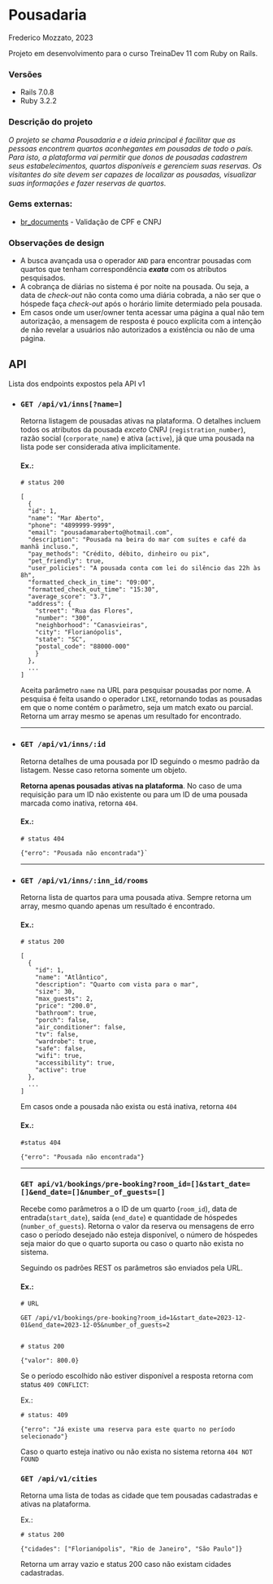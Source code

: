 # Pousadaria
Frederico Mozzato, 2023

Projeto em desenvolvimento para o curso TreinaDev 11 com Ruby on Rails.

### Versões

- Rails 7.0.8
- Ruby 3.2.2


### Descrição do projeto

*O projeto se chama Pousadaria e a ideia principal é facilitar que as pessoas encontrem quartos aconhegantes em pousadas de todo o país. Para isto, a plataforma vai permitir que donos de pousadas cadastrem seus estabelecimentos, quartos disponíveis e gerenciem suas reservas. Os visitantes do site devem ser capazes de localizar as pousadas, visualizar suas informações e fazer reservas de quartos.*


### Gems externas:

- [br_documents](https://github.com/asseinfo/br_documents) - Validação de CPF e CNPJ


### Observações de design

- A busca avançada usa o operador `AND` para encontrar pousadas com quartos que tenham correspondência ***exata*** com os atributos pesquisados.
- A cobrança de diárias no sistema é por noite na pousada. Ou seja, a data de *check-out* não conta como uma diária cobrada, a não ser que o hóspede faça *check-out* após o horário limite determiado pela pousada.
- Em casos onde um user/owner tenta acessar uma página a qual não tem autorização, a mensagem de resposta é pouco explícita com a intenção de não revelar a usuários não autorizados a existência ou não de uma página.




## API

Lista dos endpoints expostos pela API v1

- ### `GET /api/v1/inns[?name=]`
  Retorna listagem de pousadas ativas na plataforma. O detalhes incluem todos os atributos da pousada *exceto* CNPJ (`registration_number`), razão social (`corporate_name`) e ativa (`active`), já que uma pousada na lista pode ser considerada ativa implicitamente.

  #### Ex.:

  ```
  # status 200
  
  [
    {
    "id": 1,
    "name": "Mar Aberto",
    "phone": "4899999-9999",
    "email": "pousadamaraberto@hotmail.com",
    "description": "Pousada na beira do mar com suítes e café da manhã incluso.",
    "pay_methods": "Crédito, débito, dinheiro ou pix",
    "pet_friendly": true,
    "user_policies": "A pousada conta com lei do silêncio das 22h às 8h",
    "formatted_check_in_time": "09:00",
    "formatted_check_out_time": "15:30",
    "average_score": "3.7",
    "address": {
      "street": "Rua das Flores",
      "number": "300",
      "neighborhood": "Canasvieiras",
      "city": "Florianópolis",
      "state": "SC",
      "postal_code": "88000-000"
      }
    },
    ...
  ]
  ```

  Aceita parâmetro `name` na URL para pesquisar pousadas por nome. A pesquisa é feita usando o operador `LIKE`, retornando todas as pousadas em que o nome contém o parâmetro, seja um match exato ou parcial. Retorna um array mesmo se apenas um resultado for encontrado.

  ---

- ### `GET /api/v1/inns/:id`
  Retorna detalhes de uma pousada por ID seguindo o mesmo padrão da listagem. Nesse caso retorna somente um objeto.

  **Retorna apenas pousadas ativas na plataforma**. No caso de uma requisição para um ID não existente ou para um ID de uma pousada marcada como inativa, retorna `404`.

  #### Ex.:

  ```
  # status 404

  {"erro": "Pousada não encontrada"}`
  ```
  ---

- ### `GET /api/v1/inns/:inn_id/rooms`

  Retorna lista de quartos para uma pousada ativa. Sempre retorna um array, mesmo quando apenas um resultado é encontrado.

  #### Ex.:

  ```
  # status 200

  [
    {
      "id": 1,
      "name": "Atlântico",
      "description": "Quarto com vista para o mar",
      "size": 30,
      "max_guests": 2,
      "price": "200.0",
      "bathroom": true,
      "porch": false,
      "air_conditioner": false,
      "tv": false,
      "wardrobe": true,
      "safe": false,
      "wifi": true,
      "accessibility": true,
      "active": true
    },
    ...
  ]
  ```

  Em casos onde a pousada não exista ou está inativa, retorna `404`

  #### Ex.:

  ```
  #status 404

  {"erro": "Pousada não encontrada"}
  ```

  ---

  ### `GET api/v1/bookings/pre-booking?room_id=[]&start_date=[]&end_date=[]&number_of_guests=[]`

  Recebe como parâmetros a o ID de um quarto (`room_id`), data de entrada(`start_date`), saída (`end_date`) e quantidade de hóspedes (`number_of_guests`). Retorna o valor da reserva ou mensagens de erro caso o período desejado não esteja disponível, o número de hóspedes seja maior do que o quarto suporta ou caso o quarto não exista no sistema.

  Seguindo os padrões REST os parâmetros são enviados pela URL.

  #### Ex.:
  ```
  # URL

  GET /api/v1/bookings/pre-booking?room_id=1&start_date=2023-12-01&end_date=2023-12-05&number_of_guests=2


  # status 200

  {"valor": 800.0}
  ```

  Se o período escolhido não estiver disponível a resposta retorna com status `409 CONFLICT`:

  Ex.:
  ```
  # status: 409

  {"erro": "Já existe uma reserva para este quarto no período selecionado"}
  ```

  Caso o quarto esteja inativo ou não exista no sistema retorna `404 NOT FOUND`

  ### `GET /api/v1/cities`

  Retorna uma lista de todas as cidade que tem pousadas cadastradas e ativas na plataforma.


  Ex.:
  ```
  # status 200

  {"cidades": ["Florianópolis", "Rio de Janeiro", "São Paulo"]}
  ```

  Retorna um array vazio e status 200 caso não existam cidades cadastradas.

  